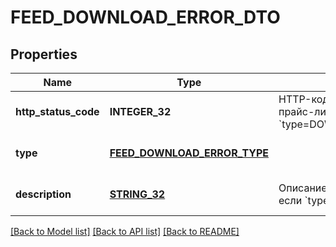 # FEED_DOWNLOAD_ERROR_DTO

## Properties
Name | Type | Description | Notes
------------ | ------------- | ------------- | -------------
**http_status_code** | **INTEGER_32** | HTTP-код ошибки индексации прайс-листа. Выводится, если &#x60;type&#x3D;DOWNLOAD_HTTP_ERROR&#x60;.  | [optional] [default to null]
**type** | [**FEED_DOWNLOAD_ERROR_TYPE**](FeedDownloadErrorType.md) |  | [optional] [default to null]
**description** | [**STRING_32**](STRING_32.md) | Описание ошибки. Выводится, если &#x60;type&#x3D;DOWNLOAD_ERROR&#x60;.  | [optional] [default to null]

[[Back to Model list]](../README.md#documentation-for-models) [[Back to API list]](../README.md#documentation-for-api-endpoints) [[Back to README]](../README.md)


